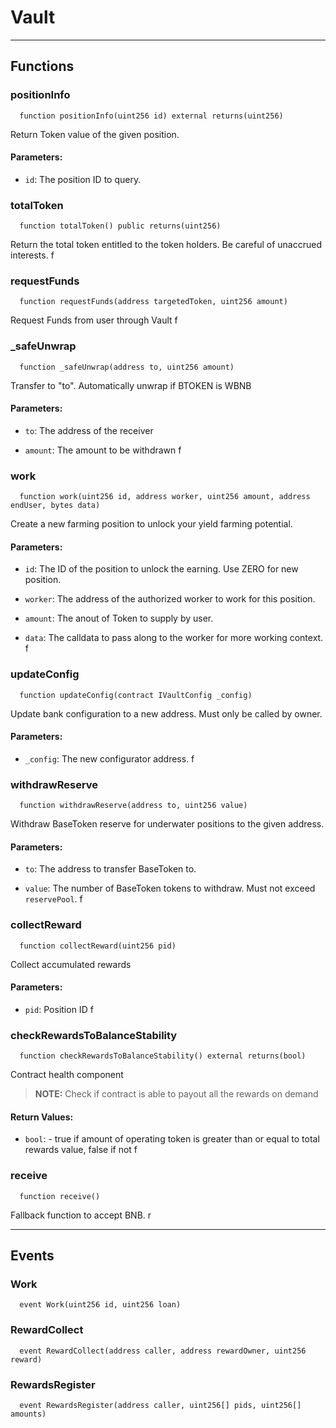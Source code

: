 # Vault




___

## Functions

### positionInfo



```solidity
  function positionInfo(uint256 id) external returns(uint256)
```

Return Token value of the given position.



#### Parameters:

- `id`: The position ID to query.

### totalToken



```solidity
  function totalToken() public returns(uint256)
```

Return the total token entitled to the token holders. Be careful of unaccrued interests.
  f



### requestFunds



```solidity
  function requestFunds(address targetedToken, uint256 amount)
```

Request Funds from user through Vault
  f



### _safeUnwrap



```solidity
  function _safeUnwrap(address to, uint256 amount)
```

Transfer to "to". Automatically unwrap if BTOKEN is WBNB



#### Parameters:

- `to`: The address of the receiver

- `amount`: The amount to be withdrawn
  f

### work



```solidity
  function work(uint256 id, address worker, uint256 amount, address endUser, bytes data)
```

Create a new farming position to unlock your yield farming potential.



#### Parameters:

- `id`: The ID of the position to unlock the earning. Use ZERO for new position.

- `worker`: The address of the authorized worker to work for this position.

- `amount`: The anout of Token to supply by user.

- `data`: The calldata to pass along to the worker for more working context.
  f

### updateConfig



```solidity
  function updateConfig(contract IVaultConfig _config)
```

Update bank configuration to a new address. Must only be called by owner.



#### Parameters:

- `_config`: The new configurator address.
  f

### withdrawReserve



```solidity
  function withdrawReserve(address to, uint256 value)
```

Withdraw BaseToken reserve for underwater positions to the given address.



#### Parameters:

- `to`: The address to transfer BaseToken to.

- `value`: The number of BaseToken tokens to withdraw. Must not exceed `reservePool`.
  f

### collectReward



```solidity
  function collectReward(uint256 pid)
```

Collect accumulated rewards



#### Parameters:

- `pid`: Position ID
  f

### checkRewardsToBalanceStability



```solidity
  function checkRewardsToBalanceStability() external returns(bool)
```

Contract health component


> **NOTE:** Check if contract is able to payout all the rewards on demand



#### Return Values:

- `bool`: - true if amount of operating token is greater than or equal to total rewards value, false if not
  f
### receive



```solidity
  function receive()
```

Fallback function to accept BNB.
  r




___

## Events

### Work

```solidity
  event Work(uint256 id, uint256 loan)
```


### RewardCollect

```solidity
  event RewardCollect(address caller, address rewardOwner, uint256 reward)
```


### RewardsRegister

```solidity
  event RewardsRegister(address caller, uint256[] pids, uint256[] amounts)
```



